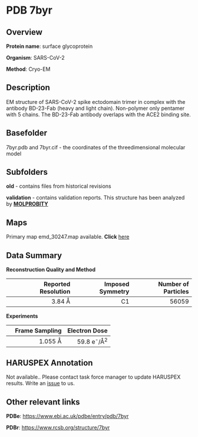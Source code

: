 # PDB 7byr

## Overview

**Protein name**: surface glycoprotein

**Organism**: SARS-CoV-2

**Method**: Cryo-EM

## Description

EM structure of SARS-CoV-2 spike ectodomain trimer in complex with the antibody BD-23-Fab (heavy and light chain). Non-polymer only pentamer with 5 chains. The BD-23-Fab antibody overlaps with the ACE2 binding site. 

## Basefolder

7byr.pdb and 7byr.cif - the coordinates of the threedimensional molecular model

## Subfolders



**old** - contains files from historical revisions

**validation** - contains validation reports. This structure has been analyzed by   [**MOLPROBITY**](https://github.com/thorn-lab/coronavirus_structural_task_force/tree/master/pdb/surface_glycoprotein/SARS-CoV-2/7byr/validation/molprobity)   



## Maps

Primary map emd_30247.map available. **Click** [here](http://ftp.wwpdb.org/pub/emdb/structures/EMD-30247/map/) 

## Data Summary
**Reconstruction Quality and Method**

|   | Reported Resolution | Imposed Symmetry | Number of Particles |
|---|-------------:|----------------:|--------------:|
|   |3.84 Å|C1|56059|

**Experiments**

|   | Frame Sampling | Electron Dose |
|---|-------------:|----------------:|
|   |1.055 Å|59.8 e<sup>-</sup>/Å<sup>2</sup>|

## HARUSPEX Annotation

Not available.. Please contact task force manager to update HARUSPEX results. Write an [issue](https://github.com/thorn-lab/coronavirus_structural_task_force/issues) to us.

## Other relevant links 
**PDBe**:  https://www.ebi.ac.uk/pdbe/entry/pdb/7byr
 
**PDBr**: https://www.rcsb.org/structure/7byr 

